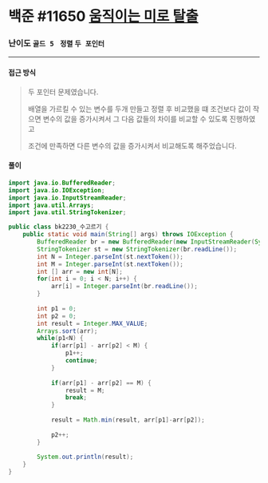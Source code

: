 # 백준 #11650 [움직이는 미로 탈출](https://www.acmicpc.net/problem/16954)

### 난이도 `골드 5 ` `정렬` `두 포인터`

---

#### 접근 방식

> 두 포인터 문제였습니다.
>
> 배열을 가르킬 수 있는 변수를 두개 만들고  정렬 후 비교했을 떄 조건보다 값이 작으면 변수의 값을 증가시켜서 그 다음 값들의 차이를 비교할 수 있도록 진행하였고 
>
> 조건에 만족하면 다른 변수의 값을 증가시켜서 비교해도록 해주었습니다.

#### 풀이

```java
import java.io.BufferedReader;
import java.io.IOException;
import java.io.InputStreamReader;
import java.util.Arrays;
import java.util.StringTokenizer;

public class bk2230_수고르기 {
	public static void main(String[] args) throws IOException {
		BufferedReader br = new BufferedReader(new InputStreamReader(System.in));
		StringTokenizer st = new StringTokenizer(br.readLine());
		int N = Integer.parseInt(st.nextToken());
		int M = Integer.parseInt(st.nextToken());
		int [] arr = new int[N];
		for(int i = 0; i < N; i++) {
			arr[i] = Integer.parseInt(br.readLine());
		}
		
		int p1 = 0;
		int p2 = 0;
		int result = Integer.MAX_VALUE;
		Arrays.sort(arr);
		while(p1<N) {
			if(arr[p1] - arr[p2] < M) {
				p1++;
				continue;
			}
			
			if(arr[p1] - arr[p2] == M) {
				result = M;
				break;
			}
			
			result = Math.min(result, arr[p1]-arr[p2]);
			
			p2++;
		}
		
		System.out.println(result);
	}
}

```

